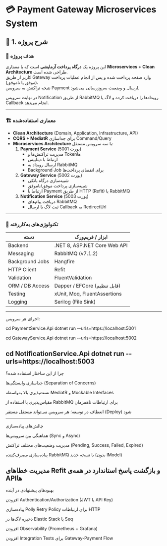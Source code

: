 # 💳 Payment Gateway Microservices System

## 🧩 1. شرح پروژه

### 🎯 هدف پروژه
این پروژه یک **درگاه پرداخت آزمایشی** است که با معماری **Microservices + Clean Architecture** طراحی شده است.  
کاربر از طریق Gateway وارد  صفحه پرداخت شده و پس از انجام عملیات پرداخت (موفق یا ناموفق)،  
نتیجه تراکنش به سرویس Payment ارسال و وضعیت به‌روزرسانی می‌شود.

در نهایت سرویس Notification از طریق RabbitMQ رویدادها را دریافت کرده و لاگ یا Callback انجام می‌دهد.

---------------------------

### 🏗️ معماری استفاده‌شده
- **Clean Architecture** (Domain, Application, Infrastructure, API)
- **CQRS + MediatR** برای جداسازی Command/Query
- **Microservices Architecture** با سه سرویس مستقل:
  1. **Payment Service** (پورت 5001)
     - مدیریت تراکنش‌ها و Tokenها  
     - ارتباط با دیتابیس  
     - ارسال رویداد به RabbitMQ  
     - Background Job برای انقضای پرداخت‌ها  
  2. **Gateway Service** (پورت 5002)
     - شبیه‌سازی درگاه بانکی  
     - شبیه‌سازی پرداخت موفق/ناموفق  
     - ارتباط با Payment از طریق HTTP (Refit) یا RabbitMQ  
  3. **Notification Service** (پورت 5003)
     - دریافت پیام‌های RabbitMQ  
     - ثبت لاگ یا ارسال Callback به RedirectUrl  

-----------------------------------------

### 🧰 تکنولوژی‌های به‌کاررفته
| دسته | ابزار / فریم‌ورک |
|------|-------------------|
| Backend | .NET 8, ASP.NET Core Web API |
| Messaging | RabbitMQ (v7.1.2) |
| Background Jobs | Hangfire |
| HTTP Client | Refit |
| Validation | FluentValidation |
| ORM / DB Access | Dapper / EFCore (قابل تنظیم) |
| Testing | xUnit, Moq, FluentAssertions |
| Logging | Serilog (File Sink) |
----------------------------------------------------------
اجرای هر سرویس:

cd PaymentService.Api
dotnet run --urls=https://localhost:5001

cd GatewayService.Api
dotnet run --urls=https://localhost:5002

cd NotificationService.Api
dotnet run --urls=https://localhost:5003
-----------------------------------------------

چرا از این ساختار استفاده شده؟

جداسازی وابستگی‌ها (Separation of Concerns)

تست‌پذیری بالا به‌واسطه MediatR و Mockable Interfaces

مقیاس‌پذیری با استفاده از RabbitMQ برای ارتباطات ناهمزمان

انعطاف در توسعه؛ هر سرویس می‌تواند مستقل مستقر (Deploy) شود

-----------------------------------------------
چالش‌های پیاده‌سازی

هماهنگی بین سرویس‌ها (Sync و Async)

مدیریت وضعیت‌های مختلف تراکنش (Pending, Success, Failed, Expired)

پیاده‌سازی مصرف‌کننده RabbitMQ با نسخه جدید (بدون IModel)

مدیریت خطاهای Refit و بازگشت پاسخ استاندارد در همه‌ی APIها
--------------------------------------------------------
بهبودهای پیشنهادی در آینده

افزودن Authentication/Authorization (JWT یا API Key)

پیاده‌سازی Polly Retry Policy برای ارتباطات HTTP

ذخیره لاگ‌ها در Elastic Stack یا Seq

افزودن Observability (Prometheus + Grafana)

افزودن Integration Tests برای Gateway-Payment Flow
